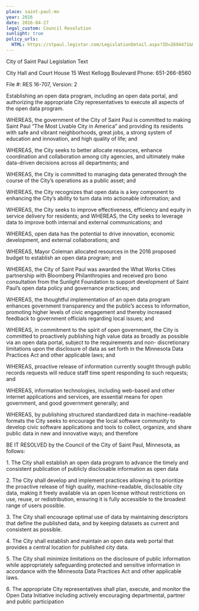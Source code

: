 ```yaml
---
place: saint-paul-mn
year: 2016
date: 2016-04-27
legal_custom: Council Resolution
sunlight: true
policy_urls:
  HTML: https://stpaul.legistar.com/LegislationDetail.aspx?ID=2694471&GUID=B20D0CAD-629F-432E-8396-250E17D0A04B&Options=ID%7CText%7C&Search=open+data&FullText=1
---
```


<p>City of Saint Paul Legislation Text                  </p>
<p>City Hall and Court House 15 West Kellogg Boulevard Phone: 651-266-8560         </p>
<p>File #: RES 16-707, Version: 2</p>
<p>Establishing an open data program, including an open data portal, and authorizing the appropriate City representatives to execute all aspects of the open data program.</p>
<p>WHEREAS, the government of the City of Saint Paul is committed to making Saint Paul “The Most Livable City in America” and providing its residents with safe and vibrant neighborhoods, great jobs, a strong system of education and innovation, and high quality of life; and</p>
<p>WHEREAS, the City seeks to better allocate resources, enhance coordination and collaboration among city agencies, and ultimately make data-driven decisions across all departments; and</p>
<p>WHEREAS, the City is committed to managing data generated through the course of the City’s operations as a public asset; and</p>
<p>WHEREAS, the City recognizes that open data is a key component to enhancing the City’s ability to turn data into actionable information; and</p>
<p>WHEREAS, the City seeks to improve effectiveness, efficiency and equity in service delivery for residents; and WHEREAS, the City seeks to leverage data to improve both internal and external communications; and</p>
<p>WHEREAS, open data has the potential to drive innovation, economic development, and external collaborations; and</p>
<p>WHEREAS, Mayor Coleman allocated resources in the 2016 proposed budget to establish an open data program; and</p>
<p>WHEREAS, the City of Saint Paul was awarded the What Works Cities partnership with Bloomberg Philanthropies and received pro bono consultation from the Sunlight Foundation to support development of Saint Paul’s open data policy and governance practices; and</p>
<p>WHEREAS, the thoughtful implementation of an open data program enhances government transparency and the public’s access to information, promoting higher levels of civic engagement and thereby increased feedback to government officials regarding local issues; and</p>
<p>WHEREAS, in commitment to the spirit of open government, the City is committed to proactively publishing high value data as broadly as possible via an open data portal, subject to the requirements and non- discretionary limitations upon the disclosure of data as set forth in the Minnesota Data Practices Act and other applicable laws; and</p>
<p>WHEREAS, proactive release of information currently sought through public records requests will reduce staff time spent responding to such requests; and</p>
<p>WHEREAS, information technologies, including web-based and other internet applications and services, are essential means for open government, and good government generally; and  </p>
<p>WHEREAS, by publishing structured standardized data in machine-readable formats the City seeks to encourage the local software community to develop civic software applications and tools to collect, organize, and share public data in new and innovative ways; and therefore</p>
<p>BE IT RESOLVED by the Council of the City of Saint Paul, Minnesota, as follows:</p>
<p>1. The City shall establish an open data program to advance the timely and consistent publication of publicly disclosable information as open data</p>
<p>2. The City shall develop and implement practices allowing it to prioritize the proactive release of high quality, machine-readable, disclosable city data, making it freely available via an open license without restrictions on use, reuse, or redistribution, ensuring it is fully accessible to the broadest range of users possible.</p>
<p>3. The City shall encourage optimal use of data by maintaining descriptors that define the published data, and by keeping datasets as current and consistent as possible. </p>
<p>4. The City shall establish and maintain an open data web portal that provides a central location for published city data.</p>
<p>5. The City shall minimize limitations on the disclosure of public information while appropriately safeguarding protected and sensitive information in accordance with the Minnesota Data Practices Act and other applicable laws.        </p>
<p>6. The appropriate City representatives shall plan, execute, and monitor the Open Data Initiative including actively encouraging departmental, partner and public participation</p>
